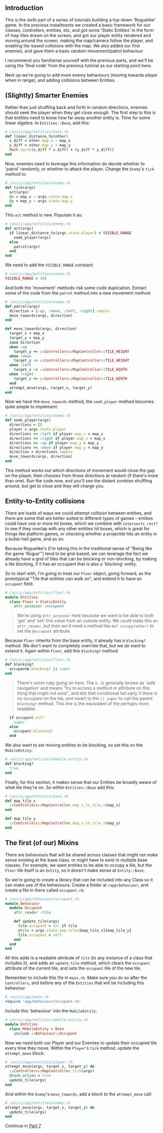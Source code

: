 ## Introduction

This is the sixth part of a series of tutorials building a top-down 'Roguelike' game. In the previous installments we created a basic framework for our classes, controllers, entities, etc, and got some 'Static Entities' in the form of map tiles drawn on the screen, and got our player entity rendered and moving around the screen, making the map/camera follow the player, and enabling tile-based collisions with the map. We also added our first enemies, and gave them a basic random movement/patrol behaviour

I recommend you familiarise yourself with the previous parts, and we'll be using the 'final code' from the previous tutorial as our starting point here.

Next up we're going to add more enemy behaviours (moving towards player when in range), and adding collisions between Entities.

## (Slightly) Smarter Enemies
Rather than just shuffling back and forth in random directions, enemies should seek the player when they get close enough. The first step to this is that entities need to know how far away another entity is. Time for some linear algebra. In `Entities::Base`, add this:
```ruby
# /ascii/app/entities/base.rb
def linear_distance_to(other)
  x_diff = other.map_x - map_x
  y_diff = other.map_y - map_y
  Math.sqrt((x_diff * x_diff) + (y_diff * y_diff))
end
```

Now, enemies need to leverage this information do decide whether to 'patrol' randomly, or whether to attack the player. Change the `Enemy`'s `tick` method to:
```ruby
# /ascii/app/entities/enemy.rb
def tick(args)
  act(args)
  @x = map_x - args.state.map.x
  @y = map_y - args.state.map.y
end
```
This `act` method is new. Populate it as:
```ruby
# /ascii/app/entities/enemy.rb
def act(args)
  if linear_distance_to(args.state.player) < VISIBLE_RANGE
    seek_player(args)
  else
    patrol(args)
  end
end
```
We need to add the `VISIBLE_RANGE` constant:
```ruby
# /ascii/app/entities/enemy.rb
VISIBLE_RANGE = 300
```
And both the 'movement' methods risk some code duplication. Extract some of the code from the `patrol` method into a new movement method:
```ruby
# /ascii/app/entities/enemy.rb
def patrol(args)
  direction = [:up, :down, :left, :right].sample
  move_towards(args, direction)
end

def move_towards(args, direction)
  target_x = map_x
  target_y = map_y
  case direction
  when :up
    target_y += ::Controllers::MapController::TILE_HEIGHT
  when :down
    target_y -= ::Controllers::MapController::TILE_HEIGHT
  when :left
    target_x -= ::Controllers::MapController::TILE_WIDTH
  when :right
    target_x += ::Controllers::MapController::TILE_WIDTH
  end
  attempt_move(args, target_x, target_y)
end
```
Now we have the `move_towards` method, the `seek_player` method becomes quite simple to implement:
```ruby
# /ascii/app/entities/enemy.rb
def seek_player(args)
  directions = []
  player = args.state.player
  directions << :left if player.map_x < map_x
  directions << :right if player.map_x > map_x
  directions << :up if player.map_y > map_y
  directions << :down if player.map_y < map_y
  direction = directions.sample
  move_towards(args, direction)
end
```
This method works out which directions of movement would close the gap on the player, then chooses from those directions at random (if there's more than one).
Run the code now, and you'll see the distant zombies shuffling around, but get to close and they will charge you.

## Entity-to-Entity collisions
There are loads of ways we could attempt collision between entities, and there are some that are better suited to different types of games - entities could have one or more hit boxes, which we combine with `intersects_rect?` to see if they overlap with any other entities hit boxes, which is great for things like platform games, or checking whether a projectile hits an entity in a bullet-hell game, and so on.

Because Roguelike's (I'm taking this in the traditional sense of "Being like the game 'Rogue'") tend to be grid-based, we can leverage the fact we already have a grid of tiles that can be blocking or non-blocking, by making a tile blocking, if it has an occupant that is also a 'blocking' entity.

So to start with, I'm going to treat our `Floor` object, going forward, as the prototypical "Tile that entities can walk on", and extend it to have an `occupant` field.
```ruby
# /ascii/app/entities/floor.rb
module Entities
  class Floor < StaticEntity
    attr_accessor :occupant
```
> We're using `attr_accessor` here because we want to be able to both 'get' and 'set' this value from an outside entity. We _could_ make this an `attr_reader`, but then we'd need a method like `def occupy(other)` to set the `@occupant` attribute.

Because `Floor` inherits from the base entity, it already has a `blocking?` method. We don't want to completely override that, but we _do_ want to extend it. Again within `Floor`, add this `blocking?` method:
```ruby
# /ascii/app/entities/floor.rb
def blocking?
  occupant&.blocking? || super
end
```
> There's some _ruby_ going on here. The `&.` is generally known as 'safe navigation' and means "try to access a method or attribute on this thing that might not exist", and lets that conditional fail early if there is no occupant on the tile, and revert to the `|| super` to call the parent `blocking?` method. This line is the equivalent of the perhaps more readable:
```ruby
  if occupant.nil?
    super
  else
    occupant.blocking?
  end
```

We also want to set moving entities to be blocking, so set this on the `MobileEntity`:
```ruby
# /ascii/app/entities/mobile_entity.rb
def blocking?
  true
end
```

Finally, for this section, it makes sense that our Entities be broadly aware of what tile they're on. So within `Entities::Base` add this:
```ruby
# /ascii/app/entities/base.rb
def map_tile_x
  ::Controllers::MapController.map_x_to_tile_x(map_x)
end

def map_tile_y
  ::Controllers::MapController.map_x_to_tile_x(map_y)
end
```

## The first (of our) Mixins
There are behaviours that will be shared across classes that might not make sense existing at the base class, or might have to exist in multiple base classes. For example, we want entities to be able to occupy a tile, but the `Floor` tile itself is an `Entity`, so it doesn't make sense at `Entity::Base`.

So we're going to create a library that can be included into any Class so it can make use of the behaviours. Create a folder at `/app/behaviour`, and create a file in there called `occupant.rb`:
```ruby
# /ascii/app/behaviour/occupant.rb
module Behaviour
  module Occupant
    attr_reader :tile

    def update_tile(args)
      tile.occupant = nil if tile
      @tile = args.state.map.tiles[map_tile_x][map_tile_y]
      tile.occupant = self
    end
  end
end
```
All this adds is a readable attribute of `tile` (to any instance of a class that includes it), and adds an `update_tile` method, which clears the `occupant` attribute of the current tile, and sets the `occupant` tile of the new tile.

Remember to include this file in `main.rb`. Make sure you do so after the `Controllers`, and before any of the `Entities` that will be including this behaviour
```ruby
# /ascii/app/main.rb
require 'app/behaviour/occupant.rb'
```

Include this 'behaviour' into the `MobileEntity`:
```ruby
# /ascii/app/entities/mobile_entity.rb
module Entities
  class MobileEntity < Base
    include ::Behaviour::Occupant
```

Now we need both our Player and our Enemies to update their occupied tile every time they move. Within the `Player`'s `tick` method, update the `attempt_move` block:
```ruby
# /ascii/app/entities/player.rb
attempt_move(args, target_x, target_y) do
  ::Controllers::MapController.tick(args)
  @took_action = true
  update_tile(args)
end
```
And within the `Enemy`'s `move_towards`, add a block to the `attempt_move` call:
```ruby
# /ascii/app/entities/enemy.rb
attempt_move(args, target_x, target_y) do
  update_tile(args)
end
```

Continue in [Part 7](../07/tutorial.md)
